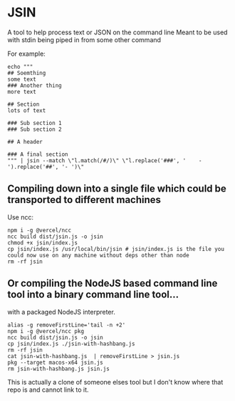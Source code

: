 # JSIN

A tool to help process text or JSON on the command line
Meant to be used with stdin being piped in from some other command

For example:
```
echo """
## Soemthing
some text
### Another thing
more text

## Section
lots of text

### Sub section 1
### Sub section 2

## A header

### A final section
""" | jsin --match \"l.match(/#/)\" \"l.replace('###', '    - ').replace('##', '- ')\"

```


## Compiling down into a single file which could be transported to different machines
Use ncc:

```
npm i -g @vercel/ncc 
ncc build dist/jsin.js -o jsin
chmod +x jsin/index.js
cp jsin/index.js /usr/local/bin/jsin # jsin/index.js is the file you could now use on any machine without deps other than node
rm -rf jsin
```

## Or compiling the NodeJS based command line tool into a binary command line tool...
with a packaged NodeJS interpreter.

```
alias -g removeFirstLine='tail -n +2'
npm i -g @vercel/ncc pkg
ncc build dist/jsin.js -o jsin
cp jsin/index.js ./jsin-with-hashbang.js 
rm -rf jsin
cat jsin-with-hashbang.js  | removeFirstLine > jsin.js
pkg --target macos-x64 jsin.js
rm jsin-with-hashbang.js jsin.js
```





This is actually a clone of someone elses tool but I don't know where that repo is and cannot link to it.
